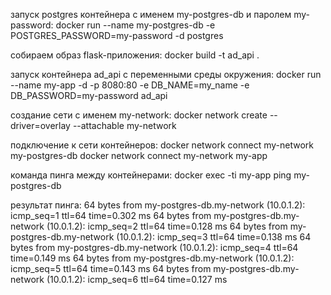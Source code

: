 запуск postgres контейнера с именем my-postgres-db и паролем my-password:
docker run --name my-postgres-db -e POSTGRES_PASSWORD=my-password -d postgres

собираем образ flask-приложения:
docker build -t ad_api .

запуск контейнера ad_api c переменными среды окружения:
docker run --name my-app -d -p 8080:80 -e DB_NAME=my_name -e DB_PASSWORD=my-password ad_api

создание сети с именем my-network:
docker network create --driver=overlay --attachable my-network

подключение к сети контейнеров:
docker network connect my-network my-postgres-db
docker network connect my-network my-app

команда пинга между контейнерами:
docker exec -ti my-app ping my-postgres-db

результат пинга:
64 bytes from my-postgres-db.my-network (10.0.1.2): icmp_seq=1 ttl=64 time=0.302 ms
64 bytes from my-postgres-db.my-network (10.0.1.2): icmp_seq=2 ttl=64 time=0.128 ms
64 bytes from my-postgres-db.my-network (10.0.1.2): icmp_seq=3 ttl=64 time=0.138 ms
64 bytes from my-postgres-db.my-network (10.0.1.2): icmp_seq=4 ttl=64 time=0.149 ms
64 bytes from my-postgres-db.my-network (10.0.1.2): icmp_seq=5 ttl=64 time=0.143 ms
64 bytes from my-postgres-db.my-network (10.0.1.2): icmp_seq=6 ttl=64 time=0.127 ms

